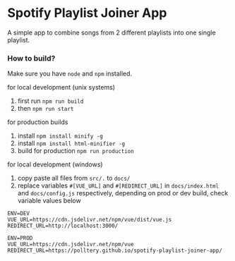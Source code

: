 # Spotify Playlist Joiner App

A simple app to combine songs from 2 different playlists into one single playlist.

### How to build?

Make sure you have `node` and `npm` installed.

for local development (unix systems)
1. first run `npm run build`
2. then `npm run start`

for production builds
1. install `npm install minify -g`
2. install `npm install html-minifier -g`
3. build for production `npm run production`

for local development (windows)
1. copy paste all files from `src/.` to `docs/`
2. replace variables `#[VUE_URL]` and `#[REDIRECT_URL]` in `docs/index.html` and `docs/config.js` respectively, depending on prod or dev build, check variable values below
```
ENV=DEV
VUE_URL=https://cdn.jsdelivr.net/npm/vue/dist/vue.js
REDIRECT_URL=http://localhost:3000/

ENV=PROD
VUE_URL=https://cdn.jsdelivr.net/npm/vue
REDIRECT_URL=https://polltery.github.io/spotify-playlist-joiner-app/
```